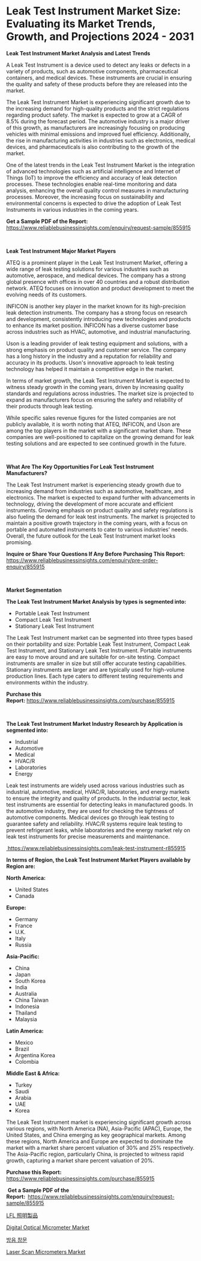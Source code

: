 <p><h1>Leak Test Instrument Market Size: Evaluating its Market Trends, Growth, and Projections 2024 - 2031</h1></p><p><strong>Leak Test Instrument Market Analysis and Latest Trends</strong></p>
<p><p>A Leak Test Instrument is a device used to detect any leaks or defects in a variety of products, such as automotive components, pharmaceutical containers, and medical devices. These instruments are crucial in ensuring the quality and safety of these products before they are released into the market.</p><p>The Leak Test Instrument Market is experiencing significant growth due to the increasing demand for high-quality products and the strict regulations regarding product safety. The market is expected to grow at a CAGR of 8.5% during the forecast period. The automotive industry is a major driver of this growth, as manufacturers are increasingly focusing on producing vehicles with minimal emissions and improved fuel efficiency. Additionally, the rise in manufacturing activities in industries such as electronics, medical devices, and pharmaceuticals is also contributing to the growth of the market.</p><p>One of the latest trends in the Leak Test Instrument Market is the integration of advanced technologies such as artificial intelligence and Internet of Things (IoT) to improve the efficiency and accuracy of leak detection processes. These technologies enable real-time monitoring and data analysis, enhancing the overall quality control measures in manufacturing processes. Moreover, the increasing focus on sustainability and environmental concerns is expected to drive the adoption of Leak Test Instruments in various industries in the coming years.</p></p>
<p><strong>Get a Sample PDF of the Report:&nbsp;</strong> <a href="https://www.reliablebusinessinsights.com/enquiry/request-sample/855915">https://www.reliablebusinessinsights.com/enquiry/request-sample/855915</a></p>
<p>&nbsp;</p>
<p><strong>Leak Test Instrument Major Market Players</strong></p>
<p><p>ATEQ is a prominent player in the Leak Test Instrument Market, offering a wide range of leak testing solutions for various industries such as automotive, aerospace, and medical devices. The company has a strong global presence with offices in over 40 countries and a robust distribution network. ATEQ focuses on innovation and product development to meet the evolving needs of its customers.</p><p>INFICON is another key player in the market known for its high-precision leak detection instruments. The company has a strong focus on research and development, consistently introducing new technologies and products to enhance its market position. INFICON has a diverse customer base across industries such as HVAC, automotive, and industrial manufacturing.</p><p>Uson is a leading provider of leak testing equipment and solutions, with a strong emphasis on product quality and customer service. The company has a long history in the industry and a reputation for reliability and accuracy in its products. Uson's innovative approach to leak testing technology has helped it maintain a competitive edge in the market.</p><p>In terms of market growth, the Leak Test Instrument Market is expected to witness steady growth in the coming years, driven by increasing quality standards and regulations across industries. The market size is projected to expand as manufacturers focus on ensuring the safety and reliability of their products through leak testing.</p><p>While specific sales revenue figures for the listed companies are not publicly available, it is worth noting that ATEQ, INFICON, and Uson are among the top players in the market with a significant market share. These companies are well-positioned to capitalize on the growing demand for leak testing solutions and are expected to see continued growth in the future.</p></p>
<p>&nbsp;</p>
<p><strong>What Are The Key Opportunities For Leak Test Instrument Manufacturers?</strong></p>
<p><p>The Leak Test Instrument market is experiencing steady growth due to increasing demand from industries such as automotive, healthcare, and electronics. The market is expected to expand further with advancements in technology, driving the development of more accurate and efficient instruments. Growing emphasis on product quality and safety regulations is also fueling the demand for leak test instruments. The market is projected to maintain a positive growth trajectory in the coming years, with a focus on portable and automated instruments to cater to various industries' needs. Overall, the future outlook for the Leak Test Instrument market looks promising.</p></p>
<p><strong>Inquire or Share Your Questions If Any Before Purchasing This Report:</strong> <a href="https://www.reliablebusinessinsights.com/enquiry/pre-order-enquiry/855915">https://www.reliablebusinessinsights.com/enquiry/pre-order-enquiry/855915</a></p>
<p>&nbsp;</p>
<p><strong>Market Segmentation</strong></p>
<p><strong>The Leak Test Instrument Market Analysis by types is segmented into:</strong></p>
<p><ul><li>Portable Leak Test Instrument</li><li>Compact Leak Test Instrument</li><li>Stationary Leak Test Instrument</li></ul></p>
<p><p>The Leak Test Instrument market can be segmented into three types based on their portability and size: Portable Leak Test Instrument, Compact Leak Test Instrument, and Stationary Leak Test Instrument. Portable instruments are easy to move around and are suitable for on-site testing. Compact instruments are smaller in size but still offer accurate testing capabilities. Stationary instruments are larger and are typically used for high-volume production lines. Each type caters to different testing requirements and environments within the industry.</p></p>
<p><strong>Purchase this Report:&nbsp;</strong><a href="https://www.reliablebusinessinsights.com/purchase/855915">https://www.reliablebusinessinsights.com/purchase/855915</a></p>
<p>&nbsp;</p>
<p><strong>The Leak Test Instrument Market Industry Research by Application is segmented into:</strong></p>
<p><ul><li>Industrial</li><li>Automotive</li><li>Medical</li><li>HVAC/R</li><li>Laboratories</li><li>Energy</li></ul></p>
<p><p>Leak test instruments are widely used across various industries such as industrial, automotive, medical, HVAC/R, laboratories, and energy markets to ensure the integrity and quality of products. In the industrial sector, leak test instruments are essential for detecting leaks in manufactured goods. In the automotive industry, they are used for checking the tightness of automotive components. Medical devices go through leak testing to guarantee safety and reliability. HVAC/R systems require leak testing to prevent refrigerant leaks, while laboratories and the energy market rely on leak test instruments for precise measurements and maintenance.</p></p>
<p><a href="https://www.reliablebusinessinsights.com/leak-test-instrument-r855915">&nbsp;https://www.reliablebusinessinsights.com/leak-test-instrument-r855915</a></p>
<p><strong>In terms of Region, the Leak Test Instrument Market Players available by Region are:</strong></p>
<p>
    <p> <strong> North America: </strong>
        <ul>
            <li>United States</li>
            <li>Canada</li>
        </ul>
        </p> 
    <p> <strong> Europe: </strong>
        <ul>
            <li>Germany</li>
            <li>France</li>
            <li>U.K.</li>
            <li>Italy</li>
            <li>Russia</li>
        </ul>
        </p> 
    <p> <strong> Asia-Pacific: </strong>
        <ul>
            <li>China</li>
            <li>Japan</li>
            <li>South Korea</li>
            <li>India</li>
            <li>Australia</li>
            <li>China Taiwan</li>
            <li>Indonesia</li>
            <li>Thailand</li>
            <li>Malaysia</li>
        </ul>
        </p> 
    <p> <strong> Latin America: </strong>
        <ul>
            <li>Mexico</li>
            <li>Brazil</li>
            <li>Argentina Korea</li>
            <li>Colombia</li>
        </ul>
        </p> 
    <p> <strong> Middle East & Africa: </strong>
        <ul>
            <li>Turkey</li>
            <li>Saudi</li>
            <li>Arabia</li>
            <li>UAE</li>
            <li>Korea</li>
        </ul>
    </p>
    </p>
<p><p>The Leak Test Instrument market is experiencing significant growth across various regions, with North America (NA), Asia-Pacific (APAC), Europe, the United States, and China emerging as key geographical markets. Among these regions, North America and Europe are expected to dominate the market with a market share percent valuation of 30% and 25% respectively. The Asia-Pacific region, particularly China, is projected to witness rapid growth, capturing a market share percent valuation of 20%.</p></p>
<p><strong>Purchase this Report: </strong><a href="https://www.reliablebusinessinsights.com/purchase/855915">https://www.reliablebusinessinsights.com/purchase/855915</a></p>
<p>&nbsp;<strong>Get a Sample PDF of the Report:&nbsp;&nbsp;</strong><a href="https://www.reliablebusinessinsights.com/enquiry/request-sample/855915">https://www.reliablebusinessinsights.com/enquiry/request-sample/855915</a></p>
<p><strong></strong></p>
<p><p><a href="https://github.com/MacyOrn/Market-Research-Report-List-1/blob/main/7639537157569.md">LFL 照明製品</a></p><p><a href="https://github.com/angelajermaine/Market-Research-Report-List-4/blob/main/digital-optical-micrometer-market.md">Digital Optical Micrometer Market</a></p><p><a href="https://github.com/lzrvbyqzftro57/Market-Research-Report-List-2/blob/main/5815862169053.md">방음 창문</a></p><p><a href="https://github.com/beatblasta/Market-Research-Report-List-4/blob/main/laser-scan-micrometers-market.md">Laser Scan Micrometers Market</a></p></p>